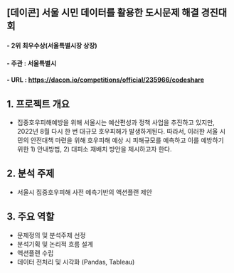 ## [데이콘] 서울 시민 데이터를 활용한 도시문제 해결 경진대회
#### - **2위 최우수상(서울특별시장 상장)**
#### - 주관 : 서울특별시 
#### - URL : https://dacon.io/competitions/official/235966/codeshare


## 1. 프로젝트 개요
- 집중호우피해예방을 위해 서울시는 예산편성과 정책 사업을 추진하고 있지만, 2022년 8월 다시 한 번 대규모 호우피해가 발생하게된다. 
  따라서, 이러한 서울 시민의 안전대책 마련을 위해 호우피해 예상 시 피해규모를 예측하고 이를 예방하기 위한 1) 안내방법, 2) 대피소 재배치 방안을 제시하고자 한다.

## 2. 분석 주제
- 서울시 집중호우피해 사전 예측기반의 액션플랜 제안

## 3. 주요 역할
- 문제정의 및 분석주제 선정
- 분석기획 및 논리적 흐름 설계
- 액션플랜 수립
- 데이터 전처리 및 시각화 (Pandas, Tableau)
